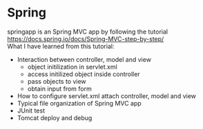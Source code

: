 # Spring
springapp is an Spring MVC app by following the tutorial https://docs.spring.io/docs/Spring-MVC-step-by-step/  
What I have learned from this tutorial:
- Interaction between controller, model and view
  - object initilization in servlet.xml
  - access initilized object inside controller
  - pass objects to view
  - obtain input from form
- How to configure servlet.xml attach controller, model and view 
- Typical file organization of Spring MVC app
- JUnit test
- Tomcat deploy and debug

